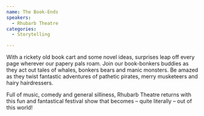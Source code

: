 ```yaml
---
name: The Book-Ends
speakers:
  - Rhubarb Theatre
categories:
  - Storytelling

---
```


With a rickety old book cart and some novel ideas, surprises leap off every page wherever our papery pals roam.  Join our book-bonkers buddies as they act out tales of whales, bonkers bears and manic monsters. Be amazed as they twist fantastic adventures of pathetic pirates, merry musketeers and hairy hairdressers.

Full of music, comedy and general silliness, Rhubarb Theatre returns with this fun and fantastical festival show that becomes – quite literally – out of this world!